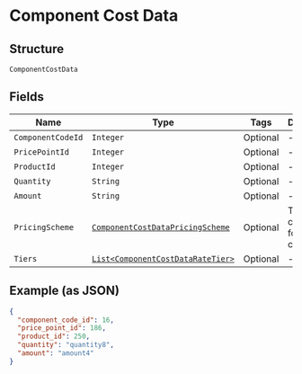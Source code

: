 
# Component Cost Data

## Structure

`ComponentCostData`

## Fields

| Name | Type | Tags | Description | Getter | Setter |
|  --- | --- | --- | --- | --- | --- |
| `ComponentCodeId` | `Integer` | Optional | - | Integer getComponentCodeId() | setComponentCodeId(Integer componentCodeId) |
| `PricePointId` | `Integer` | Optional | - | Integer getPricePointId() | setPricePointId(Integer pricePointId) |
| `ProductId` | `Integer` | Optional | - | Integer getProductId() | setProductId(Integer productId) |
| `Quantity` | `String` | Optional | - | String getQuantity() | setQuantity(String quantity) |
| `Amount` | `String` | Optional | - | String getAmount() | setAmount(String amount) |
| `PricingScheme` | [`ComponentCostDataPricingScheme`](../../doc/models/containers/component-cost-data-pricing-scheme.md) | Optional | This is a container for one-of cases. | ComponentCostDataPricingScheme getPricingScheme() | setPricingScheme(ComponentCostDataPricingScheme pricingScheme) |
| `Tiers` | [`List<ComponentCostDataRateTier>`](../../doc/models/component-cost-data-rate-tier.md) | Optional | - | List<ComponentCostDataRateTier> getTiers() | setTiers(List<ComponentCostDataRateTier> tiers) |

## Example (as JSON)

```json
{
  "component_code_id": 16,
  "price_point_id": 186,
  "product_id": 250,
  "quantity": "quantity8",
  "amount": "amount4"
}
```

